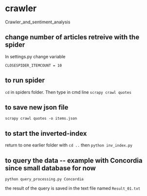 # crawler
Crawler_and_sentiment_analysis

## change number of articles retreive with the spider
In settings.py change variable

`CLOSESPIDER_ITEMCOUNT = 10`

## to run spider
`cd` in spiders folder. Then type in cmd line
`scrapy crawl quotes`

## to save new json file
`scrapy crawl quotes -o items.json`

## to start the inverted-index 
return to one earlier folder with `cd ..` then 
`python inv_index.py`

## to query the data -- example with Concordia since small database for now
`python query_processing.py Concordia`

the result of the query is saved in the text file named `Result_01.txt`